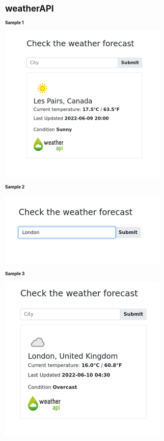 # weatherAPI
#### Sample 1
![Sample Image](img/1.png?raw=true)

#### Sample 2
![Sample Image](img/2.png?raw=true)

#### Sample 3
![Sample Image](img/3.png?raw=true)
